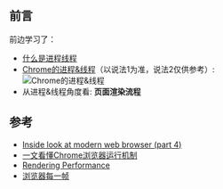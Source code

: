 ## 前言

前边学习了：

- [什么是进程线程](https://github.com/FE-Huang/StudyNotes/blob/master/6.%20FE%E7%9B%B8%E5%85%B3%26%E5%BB%B6%E7%94%B3/%E6%B5%8F%E8%A7%88%E5%99%A8/Chrome%E7%9A%84%E8%BF%9B%E7%A8%8B%26%E7%BA%BF%E7%A8%8B.md)
- [Chrome的进程&线程](https://github.com/FE-Huang/StudyNotes/blob/master/6.%20FE%E7%9B%B8%E5%85%B3%26%E5%BB%B6%E7%94%B3/%E6%B5%8F%E8%A7%88%E5%99%A8/%E9%A1%B5%E9%9D%A2%E6%B8%B2%E6%9F%93%E6%B5%81%E7%A8%8B(%E8%BF%9B%E7%A8%8B%26%E7%BA%BF%E7%A8%8B%E8%A7%92%E5%BA%A6).md)（以说法1为准，说法2仅供参考）:  
  ![Chrome的进程&线程](https://gitee.com/ahuang6027/blog-images/raw/master/images/process-and-threads-structure.png)
- 从进程&线程角度看: **页面渲染流程**

## 参考

- [Inside look at modern web browser (part 4)](https://developer.chrome.com/blog/inside-browser-part4)
- [一文看懂Chrome浏览器运行机制](https://zhuanlan.zhihu.com/p/102149546)
- [Rendering Performance](https://web.dev/rendering-performance/)
- [浏览器每一帧](https://github.com/hushicai/hushicai.github.io/issues/5)
